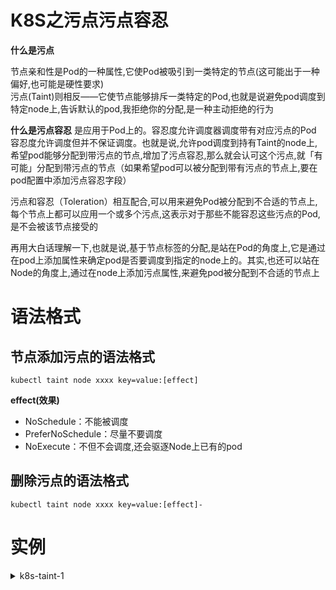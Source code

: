 # K8S之污点污点容忍
**什么是污点**  
>>
节点亲和性是Pod的一种属性,它使Pod被吸引到一类特定的节点(这可能出于一种偏好,也可能是硬性要求)  
污点(Taint)则相反——它使节点能够排斥一类特定的Pod,也就是说避免pod调度到特定node上,告诉默认的pod,我拒绝你的分配,是一种主动拒绝的行为  

**什么是污点容忍**
是应用于Pod上的。容忍度允许调度器调度带有对应污点的Pod  
容忍度允许调度但并不保证调度。也就是说,允许pod调度到持有Taint的node上,希望pod能够分配到带污点的节点,增加了污点容忍,那么就会认可这个污点,就「有可能」分配到带污点的节点（如果希望pod可以被分配到带有污点的节点上,要在pod配置中添加污点容忍字段）  

污点和容忍（Toleration）相互配合,可以用来避免Pod被分配到不合适的节点上,每个节点上都可以应用一个或多个污点,这表示对于那些不能容忍这些污点的Pod, 是不会被该节点接受的   

再用大白话理解一下,也就是说,基于节点标签的分配,是站在Pod的角度上,它是通过在pod上添加属性来确定pod是否要调度到指定的node上的。其实,也还可以站在Node的角度上,通过在node上添加污点属性,来避免pod被分配到不合适的节点上  

# 语法格式
## 节点添加污点的语法格式
```
kubectl taint node xxxx key=value:[effect]
```
**effect(效果)**  
  - NoSchedule：不能被调度
  - PreferNoSchedule：尽量不要调度
  - NoExecute：不但不会调度,还会驱逐Node上已有的pod  
## 删除污点的语法格式
```
kubectl taint node xxxx key=value:[effect]-
```
# 实例
<details>
  <summary>k8s-taint-1</summary>
  <pre><code>
给test-b-k8s-node02节点打上污点,不干预调度到哪台节点,让k8s按自己的算法进行调度,看看这10个pod会不会分配到带有污点的节点上
#打污点
kubectl taint node test-b-k8s-node02 disktype=sas:NoSchedule
#查看node详情的Taints字段
kubectl describe node test-b-k8s-node02 | grep Taint
Taints:             disktype=sas:NoSchedule


```
#yaml-file
apiVersion: v1
kind: Namespace
metadata:
  name: test-a
---
apiVersion: apps/v1
kind: Deployment
metadata:
  name: goweb-demo
  namespace: test-a
spec:
  replicas: 10
  selector:
    matchLabels:
      app: goweb-demo
  template:
    metadata:
      labels:
        app: goweb-demo
    spec:
      containers:
      - name: goweb-demo
        image: 192.168.11.247/web-demo/goweb-demo:20221229v3
---
apiVersion: v1
kind: Service
metadata:
  name: goweb-demo
  namespace: test-a
spec:
  ports:
  - port: 80
    protocol: TCP
    targetPort: 8090
  selector:
    app: goweb-demo
  type: NodePort
```
kubectl get pod -n test-a -o wide
NAME                         READY   STATUS    RESTARTS   AGE   IP              NODE                NOMINATED NODE   READINESS GATES
goweb-demo-b98869456-84p4b   1/1     Running   0          18s   10.244.240.50   test-b-k8s-node01   <none>           <none>
goweb-demo-b98869456-cjjj8   1/1     Running   0          18s   10.244.240.13   test-b-k8s-node01   <none>           <none>
goweb-demo-b98869456-fxgjf   1/1     Running   0          18s   10.244.240.12   test-b-k8s-node01   <none>           <none>
goweb-demo-b98869456-jfdvl   1/1     Running   0          18s   10.244.240.43   test-b-k8s-node01   <none>           <none>
goweb-demo-b98869456-k6krp   1/1     Running   0          18s   10.244.240.41   test-b-k8s-node01   <none>           <none>
goweb-demo-b98869456-kcpsz   1/1     Running   0          18s   10.244.240.6    test-b-k8s-node01   <none>           <none>
goweb-demo-b98869456-lrkzc   1/1     Running   0          18s   10.244.240.49   test-b-k8s-node01   <none>           <none>
goweb-demo-b98869456-nqr2j   1/1     Running   0          18s   10.244.240.33   test-b-k8s-node01   <none>           <none>
goweb-demo-b98869456-pt5zk   1/1     Running   0          18s   10.244.240.28   test-b-k8s-node01   <none>           <none>
goweb-demo-b98869456-s9rt5   1/1     Running   0          18s   10.244.240.42   test-b-k8s-node01   <none>           <none>

#发现全部都在test-b-k8s-node01节点,test-b-k8s-node02节点有污点,因此拒绝承载pod
  </code></pre>
</details>



